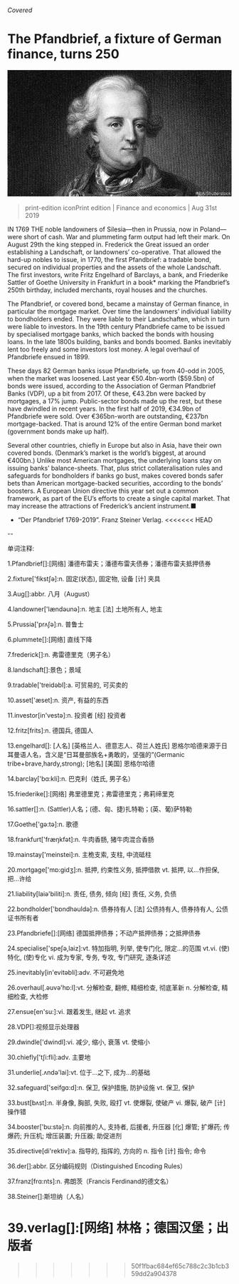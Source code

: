 ###### Covered

# The Pfandbrief, a fixture of German finance, turns 250 

![image](images/20190831_FNP007_0.jpg) 

> print-edition iconPrint edition | Finance and economics | Aug 31st 2019 

IN 1769 THE noble landowners of Silesia—then in Prussia, now in Poland—were short of cash. War and plummeting farm output had left their mark. On August 29th the king stepped in. Frederick the Great issued an order establishing a Landschaft, or landowners’ co-operative. That allowed the hard-up nobles to issue, in 1770, the first Pfandbrief: a tradable bond, secured on individual properties and the assets of the whole Landschaft. The first investors, write Fritz Engelhard of Barclays, a bank, and Friederike Sattler of Goethe University in Frankfurt in a book* marking the Pfandbrief’s 250th birthday, included merchants, royal houses and the churches. 

The Pfandbrief, or covered bond, became a mainstay of German finance, in particular the mortgage market. Over time the landowners’ individual liability to bondholders ended. They were liable to their Landschaften, which in turn were liable to investors. In the 19th century Pfandbriefe came to be issued by specialised mortgage banks, which backed the bonds with housing loans. In the late 1800s building, banks and bonds boomed. Banks inevitably lent too freely and some investors lost money. A legal overhaul of Pfandbriefe ensued in 1899. 

These days 82 German banks issue Pfandbriefe, up from 40-odd in 2005, when the market was loosened. Last year €50.4bn-worth ($59.5bn) of bonds were issued, according to the Association of German Pfandbrief Banks (VDP), up a bit from 2017. Of these, €43.2bn were backed by mortgages, a 17% jump. Public-sector bonds made up the rest, but these have dwindled in recent years. In the first half of 2019, €34.9bn of Pfandbriefe were sold. Over €365bn-worth are outstanding, €237bn mortgage-backed. That is around 12% of the entire German bond market (government bonds make up half). 

Several other countries, chiefly in Europe but also in Asia, have their own covered bonds. (Denmark’s market is the world’s biggest, at around €400bn.) Unlike most American mortgages, the underlying loans stay on issuing banks’ balance-sheets. That, plus strict collateralisation rules and safeguards for bondholders if banks go bust, makes covered bonds safer bets than American mortgage-backed securities, according to the bonds’ boosters. A European Union directive this year set out a common framework, as part of the EU’s efforts to create a single capital market. That may increase the attractions of Frederick’s ancient instrument.■ 

* “Der Pfandbrief 1769-2019”. Franz Steiner Verlag. 
<<<<<<< HEAD

-- 

 单词注释:

1.Pfandbrief[]:[网络] 潘德布雷夫；潘德布雷夫债券；潘德布雷夫抵押债券 

2.fixture['fikstʃә]:n. 固定(状态), 固定物, 设备 [计] 夹具 

3.Aug[]:abbr. 八月（August） 

4.landowner['lændәunә]:n. 地主 [法] 土地所有人, 地主 

5.Prussia['prʌʃә]:n. 普鲁士 

6.plummete[]:[网络] 直线下降 

7.frederick[]:n. 弗雷德里克（男子名） 

8.landschaft[]:景色；景域 

9.tradable['treidәbl]:a. 可贸易的, 可买卖的 

10.asset['æset]:n. 资产, 有益的东西 

11.investor[in'vestә]:n. 投资者 [经] 投资者 

12.fritz[frits]:n. 德国兵, 德国人 

13.engelhard[]: [人名] [英格兰人、德意志人、荷兰人姓氏] 恩格尔哈德来源于日耳曼语人名，含义是“日耳曼部族名+勇敢的，坚强的”(Germanic tribe+brave,hardy,strong); [地名] [美国] 恩格尔哈德 

14.barclay['bɑ:kli]:n. 巴克利（姓氏, 男子名） 

15.friederike[]:[网络] 弗里德里克；弗雷德里克；弗莉缔里克 

16.sattler[]:n. (Sattler)人名；(德、匈、捷)扎特勒；(英、葡)萨特勒 

17.Goethe['gә:tә]:n. 歌德 

18.frankfurt['fræŋkfәt]:n. 牛肉香肠, 猪牛肉混合香肠 

19.mainstay['meinstei]:n. 主桅支索, 支柱, 中流砥柱 

20.mortgage['mɒ:gidʒ]:n. 抵押, 约束性义务, 抵押借款 vt. 抵押, 以...作担保, 把...许给 

21.liability[laiә'biliti]:n. 责任, 债务, 倾向 [经] 责任, 义务, 负债 

22.bondholder['bɒndhәuldә]:n. 债券持有人 [法] 公债持有人, 债券持有人, 公债证书所有者 

23.Pfandbriefe[]:[网络] 德国抵押债券；不动产抵押债券；之抵押债券 

24.specialise['speʃә,laiz]:vt. 特加指明, 列举, 使专门化, 限定...的范围 vt.vi. (使)特化, (使)专化 vi. 成为专家, 专务, 专攻, 专门研究, 逐条详述 

25.inevitably[in'evitәbli]:adv. 不可避免地 

26.overhaul[.әuvә'hɒ:l]:vt. 分解检查, 翻修, 精细检查, 彻底革新 n. 分解检查, 精细检查, 大检修 

27.ensue[en'su:]:vi. 跟着发生, 继起 vt. 追求 

28.VDP[]:视频显示处理器 

29.dwindle['dwindl]:vi. 减少, 缩小, 衰落 vt. 使缩小 

30.chiefly['tʃi:fli]:adv. 主要地 

31.underlie[.ʌndә'lai]:vt. 位于...之下, 成为...的基础 

32.safeguard['seifgɑ:d]:n. 保卫, 保护措施, 防护设施 vt. 保卫, 保护 

33.bust[bʌst]:n. 半身像, 胸部, 失败, 殴打 vt. 使爆裂, 使破产 vi. 爆裂, 破产 [计] 操作错 

34.booster['bu:stә]:n. 向前推的人, 支持者, 后援者, 升压器 [化] 爆管; 扩爆药; 传爆药; 升压机; 增压装置; 升压器; 助促进剂 

35.directive[di'rektiv]:a. 指导的, 指挥的, 方向的 n. 指令 [计] 指令; 命令 

36.der[]:abbr. 区分编码规则（Distinguished Encoding Rules） 

37.franz[frɑ:nts]:n. 弗朗茨（Francis Ferdinand的德文名） 

38.Steiner[]:斯坦纳（人名） 

39.verlag[]:[网络] 林格；德国汉堡；出版者 
=======
>>>>>>> 50f1fbac684ef65c788c2c3b1cb359dd2a904378

